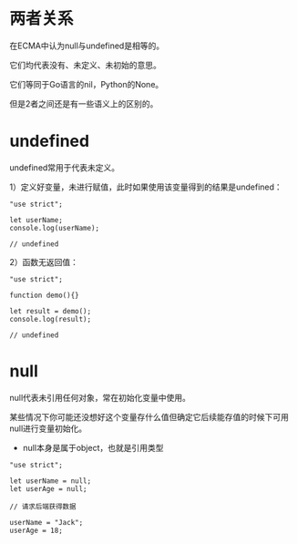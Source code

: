 # 两者关系

在ECMA中认为null与undefined是相等的。

它们均代表没有、未定义、未初始的意思。

它们等同于Go语言的nil，Python的None。

但是2者之间还是有一些语义上的区别的。



# undefined

undefined常用于代表未定义。

1）定义好变量，未进行赋值，此时如果使用该变量得到的结果是undefined：

```
"use strict";

let userName;
console.log(userName);

// undefined
```

2）函数无返回值：

```
"use strict";

function demo(){}

let result = demo();
console.log(result);

// undefined
```



# null

null代表未引用任何对象，常在初始化变量中使用。

某些情况下你可能还没想好这个变量存什么值但确定它后续能存值的时候下可用null进行变量初始化。

- null本身是属于object，也就是引用类型

```
"use strict";

let userName = null;
let userAge = null;

// 请求后端获得数据

userName = "Jack";
userAge = 18;
```

